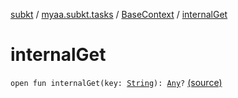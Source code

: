 [subkt](../../index.md) / [myaa.subkt.tasks](../index.md) / [BaseContext](index.md) / [internalGet](./internal-get.md)

# internalGet

`open fun internalGet(key: `[`String`](https://kotlinlang.org/api/latest/jvm/stdlib/kotlin/-string/index.html)`): `[`Any`](https://kotlinlang.org/api/latest/jvm/stdlib/kotlin/-any/index.html)`?` [(source)](https://github.com/Myaamori/SubKt/blob/0.1.12/src/main/kotlin/myaa/subkt/tasks/plugin.kt#L107)